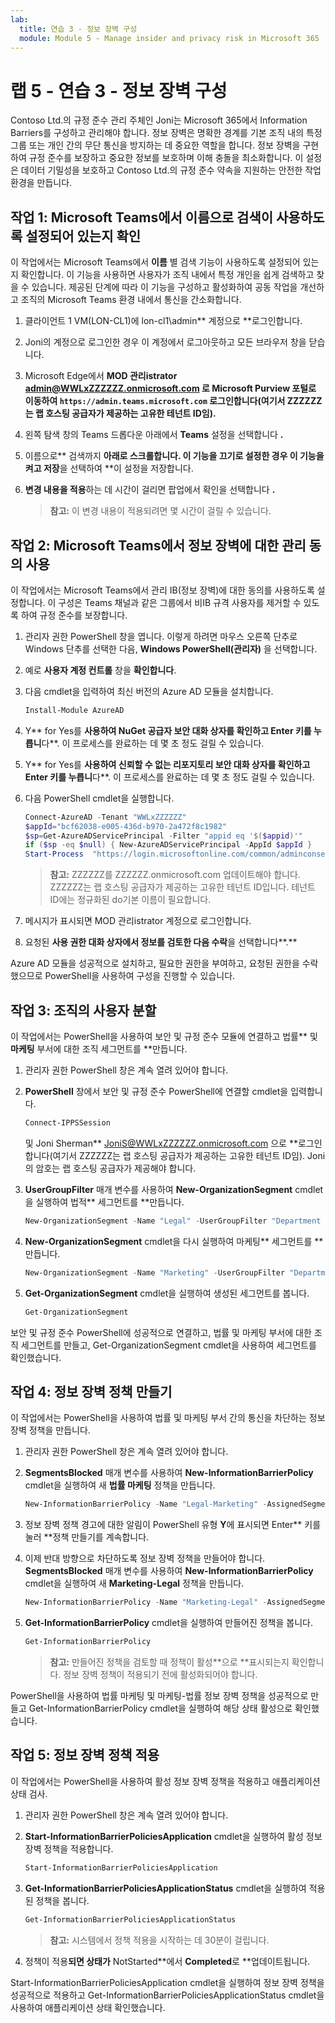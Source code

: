 ```yaml
---
lab:
  title: 연습 3 - 정보 장벽 구성
  module: Module 5 - Manage insider and privacy risk in Microsoft 365
---
```


# 랩 5 - 연습 3 - 정보 장벽 구성

Contoso Ltd.의 규정 준수 관리 주체인 Joni는 Microsoft 365에서 Information Barriers를 구성하고 관리해야 합니다. 정보 장벽은 명확한 경계를 기본 조직 내의 특정 그룹 또는 개인 간의 무단 통신을 방지하는 데 중요한 역할을 합니다. 정보 장벽을 구현하여 규정 준수를 보장하고 중요한 정보를 보호하며 이해 충돌을 최소화합니다. 이 설정은 데이터 기밀성을 보호하고 Contoso Ltd.의 규정 준수 약속을 지원하는 안전한 작업 환경을 만듭니다.

## 작업 1: Microsoft Teams에서 이름으로 검색이 사용하도록 설정되어 있는지 확인

이 작업에서는 Microsoft Teams에서 **이름** 별 검색 기능이 사용하도록 설정되어 있는지 확인합니다. 이 기능을 사용하면 사용자가 조직 내에서 특정 개인을 쉽게 검색하고 찾을 수 있습니다. 제공된 단계에 따라 이 기능을 구성하고 활성화하여 공동 작업을 개선하고 조직의 Microsoft Teams 환경 내에서 통신을 간소화합니다.

1. 클라이언트 1 VM(LON-CL1)에 lon-cl1\admin** 계정으로 **로그인합니다.

1. Joni의 계정으로 로그인한 경우 이 계정에서 로그아웃하고 모든 브라우저 창을 닫습니다.

1. Microsoft Edge에서 **MOD 관리istrator admin@WWLxZZZZZZ.onmicrosoft.com 로 Microsoft Purview 포털로 이동하여 **`https://admin.teams.microsoft.com`** 로그인합니다(여기서 ZZZZZZ는 랩 호스팅 공급자가 제공하는 고유한 테넌트 ID임).**

1. 왼쪽 탐색 창의 Teams 드롭다운 아래에서 **Teams** 설정을 선택합니다 **.**

1. 이름으로** 검색까지 **아래로 스크롤합니다. 이 기능을 끄기로 설정한 경우 이 기능을 **켜**고 저장**을 선택하여 **이 설정을 저장합니다.

1. **변경 내용을 적용**하는 데 시간이 걸리면 팝업에서 확인을 선택합니다 **.**

    >**참고:** 이 변경 내용이 적용되려면 몇 시간이 걸릴 수 있습니다.

## 작업 2: Microsoft Teams에서 정보 장벽에 대한 관리 동의 사용

이 작업에서는 Microsoft Teams에서 관리 IB(정보 장벽)에 대한 동의를 사용하도록 설정합니다. 이 구성은 Teams 채널과 같은 그룹에서 비IB 규격 사용자를 제거할 수 있도록 하여 규정 준수를 보장합니다.

1. 관리자 권한 PowerShell 창을 엽니다. 이렇게 하려면 마우스 오른쪽 단추로 Windows 단추를 선택한 다음, **Windows PowerShell(관리자)** 을 선택합니다.

1. 예로 **사용자 계정 컨트롤** 창을 **확인합니다**.

1. 다음 cmdlet을 입력하여 최신 버전의 Azure AD 모듈을 설치합니다.

    ```powershell
    Install-Module AzureAD
    ```

1. Y** for Yes를 **사용하여 NuGet 공급자 보안 대화 상자를 확인하고 Enter 키를 누릅니**다**. 이 프로세스를 완료하는 데 몇 초 정도 걸릴 수 있습니다.

1. Y** for Yes를 **사용하여 신뢰할 수 없는 리포지토리 보안 대화 상자를 확인하고 Enter 키를 누릅니**다**.  이 프로세스를 완료하는 데 몇 초 정도 걸릴 수 있습니다.

1. 다음 PowerShell cmdlet을 실행합니다.

    ````powershell
    Connect-AzureAD -Tenant "WWLxZZZZZZ"
    $appId="bcf62038-e005-436d-b970-2a472f8c1982" 
    $sp=Get-AzureADServicePrincipal -Filter "appid eq '$($appid)'"
    if ($sp -eq $null) { New-AzureADServicePrincipal -AppId $appId }
    Start-Process  "https://login.microsoftonline.com/common/adminconsent?client_id=$appId"
    ````

    >**참고:** ZZZZZZ를 ZZZZZZ.onmicrosoft.com 업데이트해야 합니다. ZZZZZZ는 랩 호스팅 공급자가 제공하는 고유한 테넌트 ID입니다. 테넌트 ID에는 정규화된 do기본 이름이 필요합니다.

1. 메시지가 표시되면 MOD 관리istrator 계정으로 로그인합니다.

1. 요청된 **사용 권한 대화 상자에서 정보를 검토한 다음 수락**을 선택합니다**.**

Azure AD 모듈을 성공적으로 설치하고, 필요한 권한을 부여하고, 요청된 권한을 수락했으므로 PowerShell을 사용하여 구성을 진행할 수 있습니다.

## 작업 3: 조직의 사용자 분할

이 작업에서는 PowerShell을 사용하여 보안 및 규정 준수 모듈에 연결하고 법률** 및 **마케팅** 부서에 대한 조직 세그먼트를 **만듭니다.

1. 관리자 권한 PowerShell 창은 계속 열려 있어야 합니다.

1. **PowerShell** 창에서 보안 및 규정 준수 PowerShell에 연결할 cmdlet을 입력합니다.

    ````powershell
    Connect-IPPSSession
    ````

    및 Joni Sherman** JoniS@WWLxZZZZZZ.onmicrosoft.com 으로 **로그인합니다(여기서 ZZZZZZ는 랩 호스팅 공급자가 제공하는 고유한 테넌트 ID임).  Joni의 암호는 랩 호스팅 공급자가 제공해야 합니다.

1. **UserGroupFilter** 매개 변수를 사용하여 **New-OrganizationSegment** cmdlet을 실행하여 법적** 세그먼트를 **만듭니다.

    ````powershell
    New-OrganizationSegment -Name "Legal" -UserGroupFilter "Department -eq 'Legal'"
    ````

1. **New-OrganizationSegment** cmdlet을 다시 실행하여 마케팅** 세그먼트를 **만듭니다.

    ````powershell
    New-OrganizationSegment -Name "Marketing" -UserGroupFilter "Department -eq 'Marketing'"
    ````

1. **Get-OrganizationSegment** cmdlet을 실행하여 생성된 세그먼트를 봅니다.

    ````powershell
    Get-OrganizationSegment
    ````

보안 및 규정 준수 PowerShell에 성공적으로 연결하고, 법률 및 마케팅 부서에 대한 조직 세그먼트를 만들고, Get-OrganizationSegment cmdlet을 사용하여 세그먼트를 확인했습니다.

## 작업 4: 정보 장벽 정책 만들기

이 작업에서는 PowerShell을 사용하여 법률 및 마케팅 부서 간의 통신을 차단하는 정보 장벽 정책을 만듭니다.

1. 관리자 권한 PowerShell 창은 계속 열려 있어야 합니다.

1. **SegmentsBlocked** 매개 변수를 사용하여 **New-InformationBarrierPolicy** cmdlet을 실행하여 새 **법률 마케팅** 정책을 만듭니다.

    ````powershell
    New-InformationBarrierPolicy -Name "Legal-Marketing" -AssignedSegment "Legal" -SegmentsBlocked "Marketing" -State Active
    ````

1. 정보 장벽 정책 경고에 대한 알림이 PowerShell 유형 **Y**에 표시되면 Enter** 키를 눌러 **정책 만들기를 계속합니다.

1. 이제 반대 방향으로 차단하도록 정보 장벽 정책을 만들어야 합니다. **SegmentsBlocked** 매개 변수를 사용하여 **New-InformationBarrierPolicy** cmdlet을 실행하여 새 **Marketing-Legal** 정책을 만듭니다.

    ````powershell
    New-InformationBarrierPolicy -Name "Marketing-Legal" -AssignedSegment "Marketing" -SegmentsBlocked "Legal" -State Active
    ````

1. **Get-InformationBarrierPolicy** cmdlet을 실행하여 만들어진 정책을 봅니다.

    ````powershell
    Get-InformationBarrierPolicy
    ````

    >**참고:** 만들어진 정책을 검토할 때 정책이 활성**으로 **표시되는지 확인합니다. 정보 장벽 정책이 적용되기 전에 활성화되어야 합니다.

PowerShell을 사용하여 법률 마케팅 및 마케팅-법률 정보 장벽 정책을 성공적으로 만들고 Get-InformationBarrierPolicy cmdlet을 실행하여 해당 상태 활성으로 확인했습니다.

## 작업 5: 정보 장벽 정책 적용

이 작업에서는 PowerShell을 사용하여 활성 정보 장벽 정책을 적용하고 애플리케이션 상태 검사.

1. 관리자 권한 PowerShell 창은 계속 열려 있어야 합니다.

1. **Start-InformationBarrierPoliciesApplication** cmdlet을 실행하여 활성 정보 장벽 정책을 적용합니다.

    ````powershell
    Start-InformationBarrierPoliciesApplication
    ````

1. **Get-InformationBarrierPoliciesApplicationStatus** cmdlet을 실행하여 적용된 정책을 봅니다.

    ````powershell
    Get-InformationBarrierPoliciesApplicationStatus
    ````

    >**참고:** 시스템에서 정책 적용을 시작하는 데 30분이 걸립니다.

1. 정책이 적용**되면 상태가** NotStarted**에서 **Completed**로 **업데이트됩니다.

Start-InformationBarrierPoliciesApplication cmdlet을 실행하여 정보 장벽 정책을 성공적으로 적용하고 Get-InformationBarrierPoliciesApplicationStatus cmdlet을 사용하여 애플리케이션 상태 확인했습니다.
